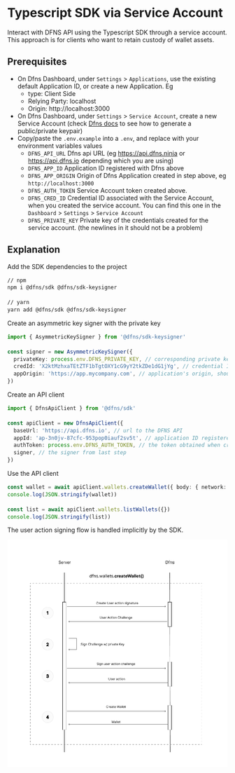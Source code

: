 # Typescript SDK via Service Account

Interact with DFNS API using the Typescript SDK through a service account. This approach is for clients who want to retain custody of wallet assets.

## Prerequisites

- On Dfns Dashboard, under `Settings` > `Applications`, use the existing default Application ID, or create a new Application. Eg
  - type: Client Side
  - Relying Party: localhost
  - Origin: http://localhost:3000
- On Dfns Dashboard, under `Settings` > `Service Account`, create a new Service Account (check [Dfns docs](https://docs.dfns.co/dfns-docs/advanced-topics/authentication/credentials/generate-a-key-pair) to see how to generate a public/private keypair)
- Copy/paste the `.env.example` into a `.env`, and replace with your environment variables values
  - `DFNS_API_URL` Dfns api URL (eg https://api.dfns.ninja or https://api.dfns.io depending which you are using)
  - `DFNS_APP_ID` Application ID registered with Dfns above
  - `DFNS_APP_ORIGIN` Origin of Dfns Application created in step above, eg `http://localhost:3000`
  - `DFNS_AUTH_TOKEN` Service Account token created above.
  - `DFNS_CRED_ID` Credential ID associated with the Service Account, when you created the service account. You can find this one in the `Dashboard` > `Settings` > `Service Account`
  - `DFNS_PRIVATE_KEY` Private key of the credentials created for the service account. (the newlines in it should not be a problem)

## Explanation

Add the SDK dependencies to the project

```sh
// npm
npm i @dfns/sdk @dfns/sdk-keysigner

// yarn
yarn add @dfns/sdk @dfns/sdk-keysigner
```

Create an asymmetric key signer with the private key

```ts
import { AsymmetricKeySigner } from '@dfns/sdk-keysigner'

const signer = new AsymmetricKeySigner({
  privateKey: process.env.DFNS_PRIVATE_KEY, // corresponding private key used in service account creation
  credId: 'X2ktMzhxaTEtZTF1bTgtOXY1cG9yY2tkZDe1dG1jYg', // credential ID of the service account, get from dashboard
  appOrigin: 'https://app.mycompany.com', // application's origin, should match the registered application
})
```

Create an API client

```ts
import { DfnsApiClient } from '@dfns/sdk'

const apiClient = new DfnsApiClient({
  baseUrl: 'https://api.dfns.io', // url to the DFNS API
  appId: 'ap-3n0jv-87cfc-953pop0iauf2sv5t', // application ID registered with DFNS
  authToken: process.env.DFNS_AUTH_TOKEN, // the token obtained when creating the service account
  signer, // the signer from last step
})
```

Use the API client

```ts
const wallet = await apiClient.wallets.createWallet({ body: { network: BlockchainNetwork.ETH_GOERLI } })
console.log(JSON.stringify(wallet))

const list = await apiClient.wallets.listWallets({})
console.log(JSON.stringify(list))
```

The user action signing flow is handled implicitly by the SDK.

![Sequence Diagram Dfns SDK Service Account Configuration](../../../images/Dfns_Service_Account_Configuration.png)
